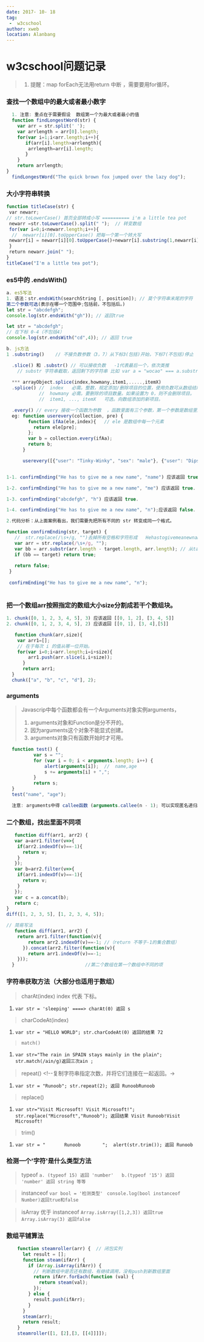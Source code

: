 ```yaml
---
date: 2017- 10- 18
tag: 
 -  w3cschool
author: xweb
location: Alanbang
---
```

# w3cschool问题记录
>1. 提醒：map forEach无法用return 中断 ，需要要用for循环。
### 查找一个数组中的最大或者最小数字
```js
  1. 注意: 重点在于需要假设  数组第一个为最大或者最小的值 
  function findLongestWord(str) {
    var arr = str.split(' ');
    var arrlength = arr[0].length;
    for(var i=1;i<arr.length;i++){
       if(arr[i].length>arrlength){
        arrlength=arr[i].length;
       }
    }
    return arrlength;
}
  findLongestWord("The quick brown fox jumped over the lazy dog");
```

### 大小字符串转换
```js
function titleCase(str) {
 var newarr; 
// str.toLowerCase() 首页全部转成小写 ========== i'm a little tea pot
 newarr =str.toLowerCase().split(" ");  // 转变数组
 for(var i=0;i<newarr.length;i++){
  //  newarr[i][0].toUpperCase() 把每一个第一个转大写
 newarr[i] = newarr[i][0].toUpperCase()+newarr[i].substring(1,newarr[i].length);
 }
 return newarr.join(" ");
}
titleCase("I'm a little tea pot");
```

### es5中的 .endsWith()
```js
a. es5写法
1. 语法：str.endsWith(searchString [, position]); // 莫个字符串末尾的字符
第二个参数可选(表示在哪一个范围中;包括前，不包括后。)
let str = "abcdefgh";
console.log(str.endsWith("gh")); // 返回true

let str = "abcdefgh";
// 在下标 0-4（不包括4）
console.log(str.endsWith("cd",4)); // 返回 true

b. js方法 
1 .substring()    // 不接负数参数（3，7）从下标3(包括)开始，下标7(不包括)停止

  .slice() 和 .substr() // 可以接收负数   -1代表最后一个，依次类推
    // substr 字符串截取，返回剩下的字符串 比如 var a = "wocao" === a.substr(1) 返回 ocao
   
  *** arrayObject.splice(index,howmany,item1,.....,itemX)
  .splice() //  index	必需。整数，规定添加/删除项目的位置，使用负数可从数组结尾处规定位置。
            //  howmany	必需。要删除的项目数量。如果设置为 0，则不会删除项目。
            //  item1, ..., itemX	可选。向数组添加的新项目。

  .every() // every 接收一个函数为参数  ，函数里面有三个参数，第一个参数是数组里面的每一个元素，第二个是一个下标。返回ture 或者false
  eg: function userevery(collection, pre) {
        function ifAa(ele,index){   // ele 是数组中每一个元素 
          return ele[pre];
        };
        var b = collection.every(ifAa);  
        return b;
      }

      userevery([{"user": "Tinky-Winky", "sex": "male"}, {"user": "Dipsy", "sex": "male"}, {"user": "Laa-Laa", "sex": "female"}, {"user": "Po", "sex": "female"}], "sex");


1-1. confirmEnding("He has to give me a new name", "name") 应该返回 true.false

1-2. confirmEnding("He has to give me a new name", "me") 应该返回 true.

1-3. confirmEnding("abcdefgh", "h") 应该返回 true.

1-4. confirmEnding("He has to give me a new name", "n");应该返回 false.

2.代码分析：从上面案例看出，我们需要先把所有不同的 str 转变成同一个格式。

function confirmEnding(str, target) {
   //  str.replace(/\s+/g, "")去掉所有空格和字符形成   Hehastogivemeanewname 格式
   var arr = str.replace(/\s+/g, "");
   var bb = arr.substr(arr.length - target.length, arr.length); // 从target的位置开始取值
   if (bb == target) return true;
    
   return false;
 }
  
 confirmEnding("He has to give me a new name", "n");
   
```

### 把一个数组arr按照指定的数组大小size分割成若干个数组块。
```js
1. chunk([0, 1, 2, 3, 4, 5], 3) 应该返回 [[0, 1, 2], [3, 4, 5]]
2. chunk([0, 1, 2, 3, 4, 5], 2) 应该返回 [[0, 1], [3, 4],[5]]

   function chunk(arr,size){		
    var arr1=[];		
    // 在于每次 i 的值从哪一位开始。
    for(var i=0;i<arr.length;i=i+size){		         
        arr1.push(arr.slice(i,i+size));		
      }		
      return arr1;	
  }
  chunk(["a", "b", "c", "d"], 2);
```

### arguments
> Javascrip中每个函数都会有一个Arguments对象实例arguments，
> 1. arguments对象和Function是分不开的。
> 2. 因为arguments这个对象不能显式创建。
> 3. arguments对象只有函数开始时才可用。
```js
  function test() {
          var s = "";
          for (var i = 0; i < arguments.length; i++) {
              alert(arguments[i]);  //  name,age
              s += arguments[i] + ",";
          }
          return s;
  }
  test("name", "age");

  注意: arguments中得 callee函数 (arguments.callee(n - 1); 可以实现匿名递归。。
```
### 二个数组，找出里面不同项
```js
   function diff(arr1, arr2) { 
   var a=arr1.filter(v=>{
    if(arr2.indexOf(v)==-1){
      return v;
    }
   });
   var b=arr2.filter(v=>{
    if(arr1.indexOf(v)==-1){
      return v;
    }
   });
   var c = a.concat(b);
   return c;
}
diff([1, 2, 3, 5], [1, 2, 3, 4, 5]);

// 简易写法
   function diff(arr1, arr2) { 
    return arr1.filter(function(v){
        return arr2.indexOf(v)==-1; //（return 不等于-1的集合数组）       //第一个数组在第二个数组中不同的项
      }).concat(arr2.filter(function(v){
        return arr1.indexOf(v)==-1;
    }));      
  }                          //第二个数组在第一个数组中不同的项
```

### 字符串获取方法（大部分也适用于数组）

> charAt(index)  index 代表 下标。 <!--返回在指定位置的字符。-->
1. `var str = 'sleeping' ====> charAt(0) 返回 s`

> charCodeAt(index)  <!--返回在指定的位置的字符的 Unicode 编码。-->	
1. `var str = "HELLO WORLD"; str.charCodeAt(0) 返回的结果 72`

> `match()` <!--查找找到一个或多个正则表达式的匹配。-->
 1. `var str="The rain in SPAIN stays mainly in the plain"; str.match(/ain/g)返回三次ain ;` 

> repeat() <!--复制字符串指定次数，并将它们连接在一起返回。->
1. `var str = "Runoob"; str.repeat(2); 返回 RunoobRunoob`

> replace() <!--在字符串中查找匹配的子串， 并替换与正则表达式匹配的子串-->
1. `var str="Visit Microsoft! Visit Microsoft!";   str.replace("Microsoft","Runoob"); 返回结果 Visit Runoob!Visit Microsoft! `

> trim() <!--去除字符串两边的空白-->
1. `var str = "       Runoob        ";  alert(str.trim()); 返回 Runoob`

### 检测一个'字符'是什么类型方法

> typeof 
`a. (typeof 15) 返回 'number'   b.(typeof '15') 返回 'number' 返回 string 等等`

> instanceof
`var bool = '检测类型' `
` console.log(bool instanceof Number)返回true和false `

> isArray  优于 instanceof
`Array.isArray([1,2,3]) 返回true   Array.isArray(3) 返回false `

### 数组平铺算法
```js
    function steamroller(arr) {  // 闭包实列
      let result = [];
      function steam(ifArr) {
        if (Array.isArray(ifArr)) {
          // 判断数组中是否还有数组，有继续调用，没有push到新数组里面
          return ifArr.forEach(function (val) {
            return steam(val);
          });
        } else {
          result.push(ifArr);
        }
      }
      steam(arr);
      return result;
    }
    steamroller([1, [2],[3, [[4]]]]);
```